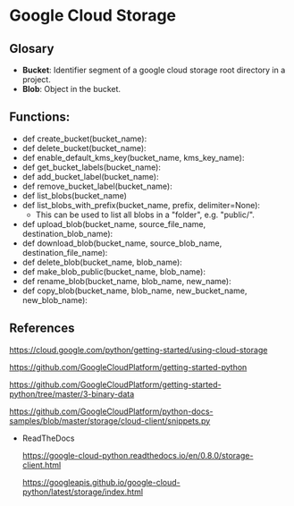 # Google Cloud Storage

## Glosary

- **Bucket**: Identifier segment of a google cloud storage root directory in a project. 
- **Blob**: Object in the bucket.

## Functions:
- def create_bucket(bucket_name):
- def delete_bucket(bucket_name):
- def enable_default_kms_key(bucket_name, kms_key_name):
- def get_bucket_labels(bucket_name):
- def add_bucket_label(bucket_name):
- def remove_bucket_label(bucket_name):
- def list_blobs(bucket_name)
- def list_blobs_with_prefix(bucket_name, prefix, delimiter=None):
    - This can be used to list all blobs in a "folder", e.g. "public/".
- def upload_blob(bucket_name, source_file_name, destination_blob_name):
- def download_blob(bucket_name, source_blob_name, destination_file_name):
- def delete_blob(bucket_name, blob_name):
- def make_blob_public(bucket_name, blob_name):
- def rename_blob(bucket_name, blob_name, new_name):
- def copy_blob(bucket_name, blob_name, new_bucket_name, new_blob_name):

## References

https://cloud.google.com/python/getting-started/using-cloud-storage

https://github.com/GoogleCloudPlatform/getting-started-python

https://github.com/GoogleCloudPlatform/getting-started-python/tree/master/3-binary-data

https://github.com/GoogleCloudPlatform/python-docs-samples/blob/master/storage/cloud-client/snippets.py

- ReadTheDocs

    https://google-cloud-python.readthedocs.io/en/0.8.0/storage-client.html
    
    https://googleapis.github.io/google-cloud-python/latest/storage/index.html